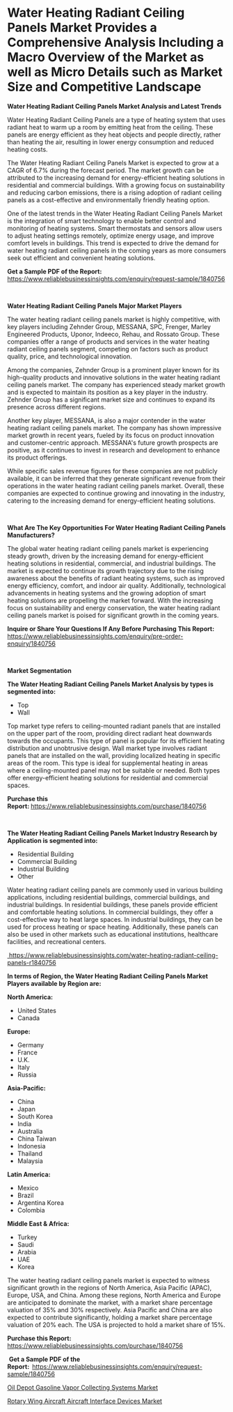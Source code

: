 <p><h1>Water Heating Radiant Ceiling Panels Market Provides a Comprehensive Analysis Including a Macro Overview of the Market as well as Micro Details such as Market Size and Competitive Landscape</h1></p><p><strong>Water Heating Radiant Ceiling Panels Market Analysis and Latest Trends</strong></p>
<p><p>Water Heating Radiant Ceiling Panels are a type of heating system that uses radiant heat to warm up a room by emitting heat from the ceiling. These panels are energy efficient as they heat objects and people directly, rather than heating the air, resulting in lower energy consumption and reduced heating costs.</p><p>The Water Heating Radiant Ceiling Panels Market is expected to grow at a CAGR of 6.7% during the forecast period. The market growth can be attributed to the increasing demand for energy-efficient heating solutions in residential and commercial buildings. With a growing focus on sustainability and reducing carbon emissions, there is a rising adoption of radiant ceiling panels as a cost-effective and environmentally friendly heating option.</p><p>One of the latest trends in the Water Heating Radiant Ceiling Panels Market is the integration of smart technology to enable better control and monitoring of heating systems. Smart thermostats and sensors allow users to adjust heating settings remotely, optimize energy usage, and improve comfort levels in buildings. This trend is expected to drive the demand for water heating radiant ceiling panels in the coming years as more consumers seek out efficient and convenient heating solutions.</p></p>
<p><strong>Get a Sample PDF of the Report:&nbsp;</strong> <a href="https://www.reliablebusinessinsights.com/enquiry/request-sample/1840756">https://www.reliablebusinessinsights.com/enquiry/request-sample/1840756</a></p>
<p>&nbsp;</p>
<p><strong>Water Heating Radiant Ceiling Panels Major Market Players</strong></p>
<p><p>The water heating radiant ceiling panels market is highly competitive, with key players including Zehnder Group, MESSANA, SPC, Frenger, Marley Engineered Products, Uponor, Indeeco, Rehau, and Rossato Group. These companies offer a range of products and services in the water heating radiant ceiling panels segment, competing on factors such as product quality, price, and technological innovation.</p><p>Among the companies, Zehnder Group is a prominent player known for its high-quality products and innovative solutions in the water heating radiant ceiling panels market. The company has experienced steady market growth and is expected to maintain its position as a key player in the industry. Zehnder Group has a significant market size and continues to expand its presence across different regions.</p><p>Another key player, MESSANA, is also a major contender in the water heating radiant ceiling panels market. The company has shown impressive market growth in recent years, fueled by its focus on product innovation and customer-centric approach. MESSANA's future growth prospects are positive, as it continues to invest in research and development to enhance its product offerings.</p><p>While specific sales revenue figures for these companies are not publicly available, it can be inferred that they generate significant revenue from their operations in the water heating radiant ceiling panels market. Overall, these companies are expected to continue growing and innovating in the industry, catering to the increasing demand for energy-efficient heating solutions.</p></p>
<p>&nbsp;</p>
<p><strong>What Are The Key Opportunities For Water Heating Radiant Ceiling Panels Manufacturers?</strong></p>
<p><p>The global water heating radiant ceiling panels market is experiencing steady growth, driven by the increasing demand for energy-efficient heating solutions in residential, commercial, and industrial buildings. The market is expected to continue its growth trajectory due to the rising awareness about the benefits of radiant heating systems, such as improved energy efficiency, comfort, and indoor air quality. Additionally, technological advancements in heating systems and the growing adoption of smart heating solutions are propelling the market forward. With the increasing focus on sustainability and energy conservation, the water heating radiant ceiling panels market is poised for significant growth in the coming years.</p></p>
<p><strong>Inquire or Share Your Questions If Any Before Purchasing This Report:</strong> <a href="https://www.reliablebusinessinsights.com/enquiry/pre-order-enquiry/1840756">https://www.reliablebusinessinsights.com/enquiry/pre-order-enquiry/1840756</a></p>
<p>&nbsp;</p>
<p><strong>Market Segmentation</strong></p>
<p><strong>The Water Heating Radiant Ceiling Panels Market Analysis by types is segmented into:</strong></p>
<p><ul><li>Top</li><li>Wall</li></ul></p>
<p><p>Top market type refers to ceiling-mounted radiant panels that are installed on the upper part of the room, providing direct radiant heat downwards towards the occupants. This type of panel is popular for its efficient heating distribution and unobtrusive design. Wall market type involves radiant panels that are installed on the wall, providing localized heating in specific areas of the room. This type is ideal for supplemental heating in areas where a ceiling-mounted panel may not be suitable or needed. Both types offer energy-efficient heating solutions for residential and commercial spaces.</p></p>
<p><strong>Purchase this Report:&nbsp;</strong><a href="https://www.reliablebusinessinsights.com/purchase/1840756">https://www.reliablebusinessinsights.com/purchase/1840756</a></p>
<p>&nbsp;</p>
<p><strong>The Water Heating Radiant Ceiling Panels Market Industry Research by Application is segmented into:</strong></p>
<p><ul><li>Residential Building</li><li>Commercial Building</li><li>Industrial Building</li><li>Other</li></ul></p>
<p><p>Water heating radiant ceiling panels are commonly used in various building applications, including residential buildings, commercial buildings, and industrial buildings. In residential buildings, these panels provide efficient and comfortable heating solutions. In commercial buildings, they offer a cost-effective way to heat large spaces. In industrial buildings, they can be used for process heating or space heating. Additionally, these panels can also be used in other markets such as educational institutions, healthcare facilities, and recreational centers.</p></p>
<p><a href="https://www.reliablebusinessinsights.com/water-heating-radiant-ceiling-panels-r1840756">&nbsp;https://www.reliablebusinessinsights.com/water-heating-radiant-ceiling-panels-r1840756</a></p>
<p><strong>In terms of Region, the Water Heating Radiant Ceiling Panels Market Players available by Region are:</strong></p>
<p>
    <p> <strong> North America: </strong>
        <ul>
            <li>United States</li>
            <li>Canada</li>
        </ul>
        </p> 
    <p> <strong> Europe: </strong>
        <ul>
            <li>Germany</li>
            <li>France</li>
            <li>U.K.</li>
            <li>Italy</li>
            <li>Russia</li>
        </ul>
        </p> 
    <p> <strong> Asia-Pacific: </strong>
        <ul>
            <li>China</li>
            <li>Japan</li>
            <li>South Korea</li>
            <li>India</li>
            <li>Australia</li>
            <li>China Taiwan</li>
            <li>Indonesia</li>
            <li>Thailand</li>
            <li>Malaysia</li>
        </ul>
        </p> 
    <p> <strong> Latin America: </strong>
        <ul>
            <li>Mexico</li>
            <li>Brazil</li>
            <li>Argentina Korea</li>
            <li>Colombia</li>
        </ul>
        </p> 
    <p> <strong> Middle East & Africa: </strong>
        <ul>
            <li>Turkey</li>
            <li>Saudi</li>
            <li>Arabia</li>
            <li>UAE</li>
            <li>Korea</li>
        </ul>
    </p>
    </p>
<p><p>The water heating radiant ceiling panels market is expected to witness significant growth in the regions of North America, Asia Pacific (APAC), Europe, USA, and China. Among these regions, North America and Europe are anticipated to dominate the market, with a market share percentage valuation of 35% and 30% respectively. Asia Pacific and China are also expected to contribute significantly, holding a market share percentage valuation of 20% each. The USA is projected to hold a market share of 15%.</p></p>
<p><strong>Purchase this Report: </strong><a href="https://www.reliablebusinessinsights.com/purchase/1840756">https://www.reliablebusinessinsights.com/purchase/1840756</a></p>
<p>&nbsp;<strong>Get a Sample PDF of the Report:&nbsp;&nbsp;</strong><a href="https://www.reliablebusinessinsights.com/enquiry/request-sample/1840756">https://www.reliablebusinessinsights.com/enquiry/request-sample/1840756</a></p>
<p><strong></strong></p>
<p><p><a href="https://github.com/thereveren80/Market-Research-Report-List-1/blob/main/oil-depot-gasoline-vapor-collecting-systems-market.md">Oil Depot Gasoline Vapor Collecting Systems Market</a></p><p><a href="https://github.com/alexcrou8/Market-Research-Report-List-1/blob/main/rotary-wing-aircraft-aircraft-interface-devices-market.md">Rotary Wing Aircraft Aircraft Interface Devices Market</a></p></p>